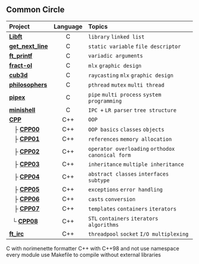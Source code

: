 ## Common Circle

| Project                                | Language | Topics                                           |
| :------------------------------------- | :------: | :----------------------------------------------- |
| [**Libft**](./libft)                   |    C     | `library` `linked list`                          |
| [**get_next_line**](./read_line)       |    C     | `static variable` `file descriptor`              |
| [**ft_printf**](./printf)              |    C     | `variadic arguments`                             |
| [**fract-ol**](./graphic)              |    C     | `mlx` `graphic design`                           |
| [**cub3d**](./graphic-3d)              |    C     | `raycasting` `mlx` `graphic design`              |
| [**philosophers**](./philosophers)     |    C     | `pthread` `mutex` `multi thread`                 |
| [**pipex**](./IPC)                     |    C     | `pipe` `multi process` `system programming`      |
| [**minishell**](./bash_shell)          |    C     | `IPC +` `LR parser` `tree structure`             |
| [**CPP**](./CPP)                       |    C++   | `OOP`                                            |
| &nbsp;&nbsp; ├ [**CPP00**](./CPP/CPP00)    |    C++   | `OOP basics` `classes` `objects`                |
| &nbsp;&nbsp; ├ [**CPP01**](./CPP/CPP01)    |    C++   | `references` `memory allocation`                |
| &nbsp;&nbsp; ├ [**CPP02**](./CPP/CPP02)    |    C++   | `operator overloading` `orthodox canonical form`|
| &nbsp;&nbsp; ├ [**CPP03**](./CPP/CPP03)    |    C++   | `inheritance` `multiple inheritance`            |
| &nbsp;&nbsp; ├ [**CPP04**](./CPP/CPP04)    |    C++   | `abstract classes` `interfaces` `subtype`       |
| &nbsp;&nbsp; ├ [**CPP05**](./CPP/CPP05)    |    C++   | `exceptions` `error handling`                   |
| &nbsp;&nbsp; ├ [**CPP06**](./CPP/CPP06)    |    C++   | `casts` `conversion`                            |
| &nbsp;&nbsp; ├ [**CPP07**](./CPP/CPP07)    |    C++   | `templates` `containers` `iterators`            |
| &nbsp; └ [**CPP08**](./CPP/CPP08)          |    C++   | `STL` `containers` `iterators` `algorithms`     |
| [**ft_irc**](./irc-server)                 |    C++   | `threadpool` `socket` `I/O multiplexing`        |

C with norimenette formatter
C++ with C++98 and not use namespace
every module use Makefile to compile
without external libraries
